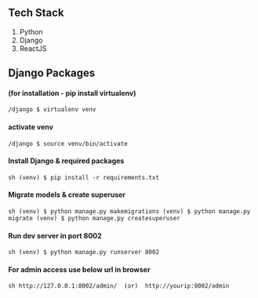 ## Tech Stack
1. Python
2. Django
4. ReactJS 


## Django Packages
#### (for installation - pip install virtualenv)
`/django $ virtualenv venv`

#### activate venv
`/django $ source venv/bin/activate`


#### Install Django & required packages
`sh
(venv) $ pip install -r requirements.txt
`

#### Migrate models & create superuser 
`sh
(venv) $ python manage.py makemigrations
(venv) $ python manage.py migrate
(venv) $ python manage.py createsuperuser
`

#### Run dev server in port 8002
`sh
(venv) $ python manage.py runserver 8002
`
#### For admin access use below url in browser
`sh
http://127.0.0.1:8002/admin/  (or)  http://yourip:8002/admin  
`

